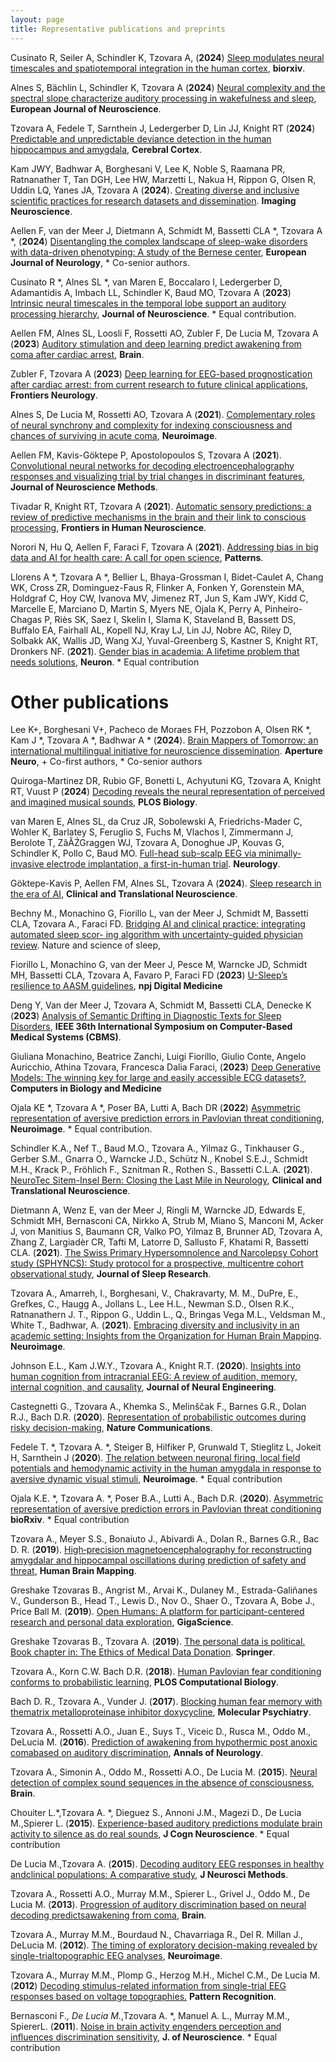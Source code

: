 ```yaml
---
layout: page
title: Representative publications and preprints
---
```


Cusinato R, Seiler A, Schindler K, Tzovara A, (**2024**) [Sleep modulates neural timescales and spatiotemporal integration in the human cortex](https://www.biorxiv.org/content/10.1101/2024.09.26.614972v1), **biorxiv**.

Alnes S, Bächlin L, Schindler K, Tzovara A (**2024**) [Neural complexity and the spectral slope characterize auditory processing in wakefulness and sleep](https://onlinelibrary.wiley.com/doi/full/10.1111/ejn.16203), **European Journal of Neuroscience**. 

Tzovara A, Fedele T, Sarnthein J, Ledergerber D, Lin JJ, Knight RT (**2024**) [Predictable and unpredictable deviance detection in the human hippocampus and amygdala](https://doi.org/10.1093/cercor/bhad532), **Cerebral Cortex**. 

Kam JWY, Badhwar A, Borghesani V, Lee K, Noble S, Raamana PR, Ratnanather T, Tan DGH, Lee HW, Marzetti L, Nakua H, Rippon G, Olsen R, Uddin LQ, Yanes JA, Tzovara A (**2024**). [Creating diverse and inclusive scientific practices for research datasets and dissemination](https://direct.mit.edu/imag/article/doi/10.1162/imag_a_00216/122597). **Imaging Neuroscience**.

Aellen F, van der Meer J, Dietmann A, Schmidt M, Bassetti CLA *, Tzovara A *,  (**2024**) [Disentangling the complex landscape of sleep-wake disorders with data-driven phenotyping: A study of the Bernese center](https://onlinelibrary.wiley.com/doi/10.1111/ene.16026), **European Journal of Neurology**, * Co-senior authors.

Cusinato R *, Alnes SL *, van Maren E, Boccalaro I, Ledergerber D, Adamantidis A, Imbach LL, Schindler K, Baud MO, Tzovara A (**2023**) [Intrinsic neural timescales in the temporal lobe support an auditory processing hierarchy](https://www.jneurosci.org/content/early/2023/04/10/JNEUROSCI.1941-22.2023), **Journal of Neuroscience**. * Equal contribution.

Aellen FM, Alnes SL, Loosli F, Rossetti AO, Zubler F, De Lucia M, Tzovara A (**2023**) [Auditory stimulation and deep learning predict awakening from coma after cardiac arrest](https://academic.oup.com/brain/advance-article/doi/10.1093/brain/awac340/6987138), **Brain**.

Zubler F, Tzovara A (**2023**) [Deep learning for EEG-based prognostication after cardiac arrest: from current research to future clinical applications](https://www.frontiersin.org/articles/10.3389/fneur.2023.1183810/abstract), **Frontiers Neurology**.

Alnes S, De Lucia M, Rossetti AO, Tzovara A (**2021**). [Complementary roles of neural synchrony and complexity for indexing consciousness and chances of surviving in acute coma](https://www.sciencedirect.com/science/article/pii/S1053811921009113), **Neuroimage**.

Aellen FM, Kavis-Göktepe P, Apostolopoulos S, Tzovara A (**2021**). [Convolutional neural networks for decoding electroencephalography responses and visualizing trial by trial changes in discriminant features](https://www.sciencedirect.com/science/article/pii/S0165027021003022), **Journal of Neuroscience Methods**.

Tivadar R, Knight RT, Tzovara A (**2021**). [Automatic sensory predictions: a review of predictive mechanisms in the brain and their link to conscious processing](https://www.frontiersin.org/articles/10.3389/fnhum.2021.702520/full), **Frontiers in Human Neuroscience**.

Norori N, Hu Q, Aellen F, Faraci F, Tzovara A (**2021**). [Addressing bias in big data and AI for health care: A call for open science](https://www.cell.com/patterns/fulltext/S2666-3899(21)00202-6), **Patterns**.

Llorens A *, Tzovara A *, Bellier L, Bhaya-Grossman I, Bidet-Caulet A, Chang WK, Cross ZR, Dominguez-Faus R, Flinker A, Fonken Y, Gorenstein MA, Holdgraf C, Hoy CW, Ivanova MV, Jimenez RT, Jun S, Kam JWY, Kidd C, Marcelle E, Marciano D, Martin S, Myers NE, Ojala K, Perry A, Pinheiro-Chagas P, Riès SK, Saez I, Skelin I, Slama K, Staveland B, Bassett DS, Buffalo EA, Fairhall AL, Kopell NJ, Kray LJ, Lin JJ, Nobre AC, Riley D, Solbakk AK, Wallis JD, Wang XJ, Yuval-Greenberg S, Kastner S, Knight RT, Dronkers NF. (**2021**). [Gender bias in academia: A lifetime problem that needs solutions](https://www.cell.com/neuron/fulltext/S0896-6273(21)00417-7), **Neuron**. * Equal contribution

# Other publications

Lee K+, Borghesani V+, Pacheco de Moraes FH, Pozzobon A, Olsen RK *, Kam J *, Tzovara A *, Badhwar A * (**2024**). [Brain Mappers of Tomorrow: an international multilingual initiative for neuroscience dissemination](https://apertureneuro.org/article/123400-brain-mappers-of-tomorrow-an-international-multilingual-initiative-for-neuroscience-dissemination). **Aperture Neuro**, + Co-first authors, * Co-senior authors

Quiroga-Martinez DR, Rubio GF, Bonetti L, Achyutuni KG, Tzovara A, Knight RT, Vuust P (**2024**) [Decoding reveals the neural representation of perceived and imagined musical sounds](https://journals.plos.org/plosbiology/article?id=10.1371/journal.pbio.3002858), **PLOS Biology**.

van Maren E, Alnes SL, da Cruz JR, Sobolewski A, Friedrichs-Mader C, Wohler K, Barlatey S, Feruglio S, Fuchs M, Vlachos I, Zimmermann J, Berolote T, ZâĂŹGraggen WJ,
Tzovara A, Donoghue JP, Kouvas G, Schindler K, Pollo C, Baud MO. [Full-head sub-scalp EEG via minimally-invasive electrode implantation, a first-in-human trial](https://doi.org/10.1212/WNL.0000000000209428). **Neurology**.

Göktepe-Kavis P, Aellen FM, Alnes SL, Tzovara A (**2024**). [Sleep research in the era of AI](https://www.mdpi.com/2514-183X/8/1/13), **Clinical and Translational Neuroscience**.

Bechny M., Monachino G, Fiorillo L, van der Meer J, Schmidt M, Bassetti CLA, Tzovara A., Faraci FD. [Bridging AI and clinical practice: integrating automated sleep scor-
ing algorithm with uncertainty-guided physician review](https://doi.org/10.2147/NSS.S455649). Nature and science of sleep,

Fiorillo L, Monachino G, van der Meer J, Pesce M, Warncke JD, Schmidt MH, Bassetti CLA, Tzovara A, Favaro P, Faraci FD (**2023**) [U-Sleep’s resilience to AASM guidelines](https://www.nature.com/articles/s41746-023-00784-0), **npj Digital Medicine**

Deng Y, Van der Meer J, Tzovara A, Schmidt M, Bassetti CLA, Denecke K (**2023**) [Analysis of Semantic Drifting in Diagnostic Texts for Sleep Disorders](https://ieeexplore.ieee.org/document/10178762), **IEEE 36th International Symposium on Computer-Based Medical Systems (CBMS)**.

Giuliana Monachino, Beatrice Zanchi, Luigi Fiorillo, Giulio Conte, Angelo Auricchio, Athina Tzovara, Francesca Dalia Faraci, (**2023**) [Deep Generative Models: The winning key for large and easily accessible ECG datasets?](https://www.sciencedirect.com/science/article/pii/S0010482523011204), **Computers in Biology and Medicine**

Ojala KE *, Tzovara A *, Poser BA, Lutti A, Bach DR (**2022**) [Asymmetric representation of aversive prediction errors in Pavlovian threat conditioning](https://www.sciencedirect.com/science/article/pii/S1053811922006942), **Neuroimage**. * Equal contribution.

Schindler K.A., Nef T., Baud M.O., Tzovara A., Yilmaz G., Tinkhauser G., Gerber S.M., Gnarra O., Warncke J.D., Schütz N., Knobel S.E.J., Schmidt M.H., Krack P., Fröhlich F., Sznitman R., Rothen S., Bassetti C.L.A. (**2021**). [NeuroTec Sitem-Insel Bern: Closing the Last Mile in Neurology](https://www.mdpi.com/2514-183X/5/2/13), **Clinical and Translational Neuroscience**.

Dietmann A, Wenz E, van der Meer J, Ringli M, Warncke JD, Edwards E, Schmidt MH, Bernasconi CA, Nirkko A, Strub M, Miano S, Manconi M, Acker J, von Manitius S, Baumann CR, Valko PO, Yilmaz B, Brunner AD, Tzovara A, Zhang Z, Largiadèr CR, Tafti M, Latorre D, Sallusto F, Khatami R, Bassetti CLA. (**2021**). [The Swiss Primary Hypersomnolence and Narcolepsy Cohort study (SPHYNCS): Study protocol for a prospective, multicentre cohort observational study](https://onlinelibrary.wiley.com/doi/10.1111/jsr.13296), **Journal of Sleep Research**.

Tzovara A., Amarreh, I., Borghesani, V., Chakravarty, M. M., DuPre, E., Grefkes, C., Haugg A., Jollans L., Lee H.L., Newman S.D., Olsen R.K., Ratnanathern J. T., Rippon G., Uddin L., Q., Bringas Vega M.L., Veldsman M., White T., Badhwar, A. (**2021**). [Embracing diversity and inclusivity in an academic setting: Insights from the Organization for Human Brain Mapping](https://www.sciencedirect.com/science/article/pii/S1053811921000197?via%3Dihub). **Neuroimage**.

Johnson E.L., Kam J.W.Y., Tzovara A., Knight R.T. (**2020**). [Insights into human cognition from intracranial EEG: A review of audition, memory, internal cognition, and causality](https://iopscience.iop.org/article/10.1088/1741-2552/abb7a5/meta), **Journal of Neural Engineering**.

Castegnetti G., Tzovara A., Khemka S., Melinščak F., Barnes G.R., Dolan R.J., Bach D.R. (**2020**). [Representation of probabilistic outcomes during risky decision-making](https://www.nature.com/articles/s41467-020-16202-y), **Nature Communications**.

Fedele T. *, Tzovara A. *, Steiger B, Hilfiker P, Grunwald T, Stieglitz L, Jokeit H, Sarnthein J (**2020**). [The relation between neuronal firing, local field potentials and hemodynamic activity in the human amygdala in response to aversive dynamic visual stimuli](https://www.sciencedirect.com/science/article/pii/S1053811920301920), **Neuroimage**. * Equal contribution

Ojala K.E. *, Tzovara A. *, Poser B.A., Lutti A., Bach D.R. (**2020**). [Asymmetric representation of aversive prediction errors in Pavlovian threat conditioning](https://www.biorxiv.org/content/10.1101/2020.07.10.197665v1.abstract) **bioRxiv**. * Equal contribution

Tzovara A., Meyer S.S., Bonaiuto J., Abivardi A., Dolan R., Barnes G.R., Bac D. R. (**2019**). [High‐precision magnetoencephalography for reconstructing amygdalar and hippocampal oscillations during prediction of safety and threat](https://onlinelibrary.wiley.com/doi/full/10.1002/hbm.24689), **Human Brain Mapping**.

Greshake Tzovaras B., Angrist M., Arvai K., Dulaney M., Estrada-Galiñanes V., Gunderson B., Head T., Lewis D., Nov O., Shaer O., Tzovara A, Bobe J., Price Ball M. (**2019**). [Open Humans: A platform for participant-centered research and personal data exploration](https://academic.oup.com/gigascience/article/8/6/giz076/5523201), **GigaScience**.

Greshake Tzovaras B., Tzovara A. (**2019**). [The personal data is political. Book chapter in: The Ethics of Medical Data Donation](https://www.springer.com/de/book/9783030043629). **Springer**.

Tzovara A., Korn C.W. Bach D.R. (**2018**). [Human Pavlovian fear conditioning conforms to probabilistic learning](https://journals.plos.org/ploscompbiol/article?id=10.1371/journal.pcbi.1006243), **PLOS Computational Biology**.

Bach D. R., Tzovara A., Vunder J. (**2017**). [Blocking human fear memory with thematrix metalloproteinase inhibitor doxycycline](https://www.nature.com/articles/mp201765), **Molecular Psychiatry**.

Tzovara A., Rossetti A.O., Juan E., Suys T., Viceic D., Rusca M., Oddo M., DeLucia M. (**2016**). [Prediction of awakening from hypothermic post anoxic comabased on auditory discrimination](https://onlinelibrary.wiley.com/doi/full/10.1002/ana.24622), **Annals of Neurology**.

Tzovara A., Simonin A., Oddo M., Rossetti A.O., De Lucia M. (**2015**). [Neural detection of complex sound sequences in the absence of consciousness](https://academic.oup.com/brain/article-lookup/doi/10.1093/brain/awv041), **Brain**.

Chouiter L.*,Tzovara A. *, Dieguez S., Annoni J.M., Magezi D., De Lucia M.,Spierer L. (**2015**). [Experience-based auditory predictions modulate brain activity to silence as do real sounds](https://www.mitpressjournals.org/doi/full/10.1162/jocn_a_00835), **J Cogn Neuroscience**. * Equal contribution

De Lucia M.,Tzovara A. (**2015**). [Decoding auditory EEG responses in healthy andclinical populations: A comparative study](https://www.sciencedirect.com/science/article/pii/S0165027014003872?via%3Dihub), **J Neurosci Methods**.

Tzovara A., Rossetti A.O., Murray M.M., Spierer L., Grivel J., Oddo M., De Lucia M. (**2013**). [Progression of auditory discrimination based on neural decoding predictsawakening from coma](https://academic.oup.com/brain/article/136/1/81/430538), **Brain**.

Tzovara A., Murray M.M., Bourdaud N., Chavarriaga R., Del R. Millan J., DeLucia M. (**2012**). [The timing of exploratory decision-making revealed by single-trialtopographic EEG analyses](https://www.sciencedirect.com/science/article/pii/S1053811912001632), **Neuroimage**.

Tzovara A., Murray M.M., Plomp G., Herzog M.H., Michel C.M., De Lucia M. (**2012**) [Decoding stimulus-related information from single-trial EEG responses based on voltage topographies.](http://www.sciencedirect.com/science/article/pii/S0031320311001440) **Pattern Recognition**.


Bernasconi F.*, De Lucia M.*,Tzovara A. *, Manuel A. L., Murray M.M., SpiererL. (**2011**). [Noise in brain activity engenders perception and influences discrimination sensitivity](http://www.jneurosci.org/cgi/pmidlookup?view=long&pmid=22159111), **J. of Neuroscience**. * Equal contribution

